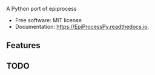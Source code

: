 A Python port of epiprocess

* Free software: MIT license
* Documentation: https://EpiProcessPy.readthedocs.io.

## Features

## TODO
